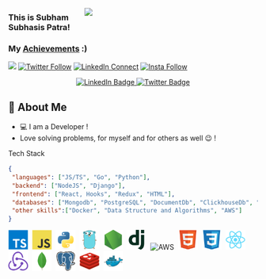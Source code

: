 
<a target="_blank" href="https://github.com/subhamsubhasispatra"><img align="right" src="https://user-images.githubusercontent.com/74038190/212750147-854a394f-fee9-4080-9770-78a4b7ece53f.gif" width="350" autoplay/></a>

### This is Subham Subhasis Patra!

### My [Achievements](https://github.com/SubhamSubhasisPatra?tab=achievements) :)


![](https://komarev.com/ghpvc/?username=SubhamSubhasisPatra)
[![Twitter Follow](https://img.shields.io/badge/dynamic/json.svg?color=14171A&labelColor=37474f&logo=twitter&logoColor=4fc3f7&label=&query=%24[0].followers_count&url=https%3A%2F%2Fcdn.syndication.twimg.com%2Fwidgets%2Ffollowbutton%2Finfo.json%3Fscreen_names%3Dabhispace97&suffix=%20Followers)](https://twitter.com/subhasispatra94)
[![LinkedIn Connect](https://img.shields.io/badge/%20-Connect-black?color=14171A&labelColor=212121&logo=linkedin&logoColor=ffffff)](https://www.linkedin.com/in/subhamsubhasispatra/)
[![Insta Follow](https://img.shields.io/badge/%20-Follow-black?color=14171A&labelColor=d81b60&logo=instagram&logoColor=ffffff)](https://www.instagram.com/subhamsubhasispatra/)



<div align="center" id="badges">
  <a href="https://www.hackerrank.com/subhamsubhasis">
    <img src="https://img.shields.io/badge/HackerRank-success?style=for-the-badge&logo=hackerrank&logoColor=white" alt="LinkedIn Badge"/>
  </a>
  <a href="https://stackoverflow.com/users/10570510/subham-subhasis-patra?tab=profile">
    <img src="https://img.shields.io/badge/StackOverflow-orange?style=for-the-badge&logo=stackoverflow&logoColor=white" alt="Twitter Badge"/>
  </a>
</div>


<h2>🚀 About Me</h2>
<div> 
  <ul> 
    <li>💻 I am a Developer !</li>
    <li>Love solving problems, for myself and for others as well 😉 !</li>
  </ul>
</div
  
Tech Stack
  
  ```json
{
   "languages": ["JS/TS", "Go", "Python"],
   "backend": ["NodeJS", "Django"],
   "frontend": ["React, Hooks", "Redux", "HTML"],
   "databases": ["Mongodb", "PostgreSQL", "DocumentDb", "ClickhouseDb", "Redis"],
   "other skills":["Docker", "Data Structure and Algorithms", "AWS"]
}
```
  
<div>
  <img src="https://github.com/devicons/devicon/blob/master/icons/typescript/typescript-original.svg" title="Java" alt="Java" width="40" height="40"/>&nbsp;
  <img src="https://github.com/devicons/devicon/blob/master/icons/javascript/javascript-original.svg" title="Java" alt="Java" width="40" height="40"/>&nbsp;
  <img src="https://github.com/devicons/devicon/blob/master/icons/python/python-original.svg" title="Java" alt="Java" width="40" height="40"/>&nbsp;
  <img src="https://github.com/devicons/devicon/blob/master/icons/go/go-original.svg" title="go" alt="go" width="40" height="40"/>&nbsp;
  <img src="https://github.com/devicons/devicon/blob/master/icons/nodejs/nodejs-original.svg" title="NodeJS" alt="NodeJS" width="40" height="40"/>&nbsp;
  <img src="https://github.com/devicons/devicon/blob/master/icons/django/django-plain.svg" title="AWS" alt="AWS" width="40" height="40"/>&nbsp;
  <img src="https://cdn.worldvectorlogo.com/logos/amazon-web-services-2.svg" title="AWS" alt="AWS" width="40" height="40"/>&nbsp;
  <img src="https://github.com/devicons/devicon/blob/master/icons/html5/html5-original.svg" title="go" alt="go" width="40" height="40"/>&nbsp;
  <img src="https://github.com/devicons/devicon/blob/master/icons/css3/css3-original.svg" title="go" alt="go" width="40" height="40"/>&nbsp;
  <img src="https://github.com/devicons/devicon/blob/master/icons/react/react-original.svg" title="go" alt="go" width="40" height="40"/>&nbsp;
  <img src="https://github.com/devicons/devicon/blob/master/icons/redux/redux-original.svg" title="go" alt="go" width="40" height="40"/>&nbsp;
  <img src="https://github.com/devicons/devicon/blob/master/icons/mongodb/mongodb-original.svg" title="go" alt="go" width="40" height="40"/>&nbsp;
  <img src="https://github.com/devicons/devicon/blob/master/icons/postgresql/postgresql-original.svg" title="go" alt="go" width="40" height="40"/>&nbsp;
  <img src="https://github.com/devicons/devicon/blob/master/icons/redis/redis-original.svg" title="go" alt="go" width="40" height="40"/>&nbsp;
  <img src="https://github.com/devicons/devicon/blob/master/icons/docker/docker-original.svg" title="go" alt="go" width="40" height="40"/>&nbsp;
</div>

